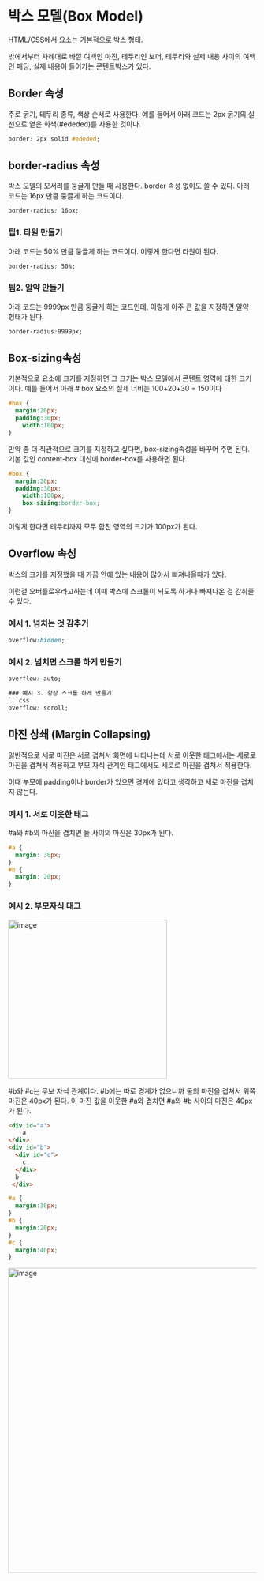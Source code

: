 # 박스 모델(Box Model)
HTML/CSS에서 요소는 기본적으로 박스 형태.

밖에서부터 차례대로 바깥 여백인 마진, 테두리인 보더, 테두리와 실제 내용 사이의 여백인 패딩, 실제 내용이 들어가는 콘텐트박스가 있다.

## Border 속성
주로 굵기, 테두리 종류, 색상 순서로 사용한다. 예를 들어서 아래 코드는 2px 굵기의 실선으로 옅은 회색(#ededed)를 사용한 것이다.
```css
border: 2px solid #ededed;
```

## border-radius 속성

박스 모델의 모서리를 둥글게 만들 때 사용한다. border 속성 없이도 쓸 수 있다. 아래 코드는 16px 만큼 둥글게 하는 코드이다.
```css
border-radius: 16px;
```

### 팁1. 타원 만들기
아래 코드는 50% 만큼 둥글게 하는 코드이다. 이렇게 한다면 타원이 된다.
```css
border-radius: 50%;
```

### 팁2. 알약 만들기
아래 코드는 9999px 만큼 둥글게 하는 코드인데, 이렇게 아주 큰 값을 지정하면 알약 형태가 된다.
```css
border-radius:9999px;
```

## Box-sizing속성
기본적으로 요소에 크기를 지정하면 그 크기는 박스 모델에서 콘텐트 영역에 대한 크기이다. 예를 들어서 아래 # box 요소의 실제 너비는 100+20+30 = 150이다
```css
#box {
  margin:20px;
  padding:30px;
    width:100px;
}
```
만약 좀 더 직관적으로 크기를 지정하고 싶다면, box-sizing속성을 바꾸어 주면 된다. 기본 값인 content-box 대신에 border-box를 사용하면 된다.
```css
#box {
  margin:20px;
  padding:30px;
    width:100px;
    box-sizing:border-box;
}
```
이렇게 한다면 테두리까지 모두 합친 영역의 크기가 100px가 된다.

## Overflow 속성
박스의 크기를 지정했을 때 가끔 안에 있는 내용이 많아서 삐져나올때가 있다.

이런걸 오버플로우라고하는데 이때 박스에 스크롤이 되도록 하거나 빠져나온 걸 감춰줄 수 있다.

### 예시 1. 넘치는 것 감추기
```css
overflow:hidden;
```

### 예시 2. 넘치면 스크롤 하게 만들기
```css
overflow: auto;

### 예시 3. 항상 스크롤 하게 만들기
```css
overflow: scroll;
```

## 마진 상쇄 (Margin Collapsing)
일반적으로 세로 마진은 서로 겹쳐서 화면에 나타나는데 서로 이웃한 태그에서는 세로로 마진을 겹쳐서 적용하고 부모 자식 관계인 태그에서도 세로로 마진을 겹쳐서 적용한다.

이때 부모에 padding이나 border가 있으면 경계에 있다고 생각하고 세로 마진을 겹치지 않는다.

### 예시 1. 서로 이웃한 태그
#a와 #b의 마진을 겹치면 둘 사이의 마진은 30px가 된다.
```css
#a {
  margin: 30px;
}
#b {
  margin: 20px;
}
```

### 예시 2. 부모자식 태그

<img width="322" alt="image" src="https://github.com/joesiheon496/web/assets/56191064/0a3448e1-7acd-44fe-bd4c-ea72ac091ebd">

#b와 #c는 무보 자식 관계이다. #b에는 따로 경계가 없으니까 둘의 마진을 겹쳐서 위쪽 마진은 40px가 된다. 이 마진 값을 이웃한 #a와 겹치면 #a와 #b 사이의 마진은 40px가 된다.
```html
<div id="a">
    a
</div>
<div id="b">
  <div id="c">
    c
  </div>
  b
 </div>
```
```css
#a {
  margin:30px;
}
#b {
  margin:20px;
}
#c {
  margin:40px;
}
```

<img width="617" alt="image" src="https://github.com/joesiheon496/web/assets/56191064/eb7633f4-5123-447c-8343-845e112819a2">

